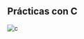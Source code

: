 ## Prácticas con C

![c](https://user-images.githubusercontent.com/24881247/36348634-14325874-1453-11e8-83fc-8ded9b0845b5.png)
